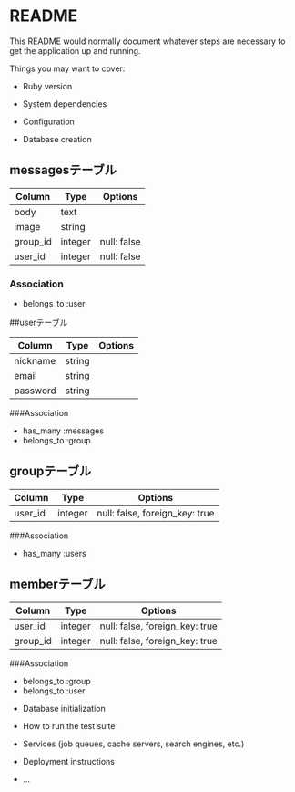 # README

This README would normally document whatever steps are necessary to get the
application up and running.

Things you may want to cover:

* Ruby version

* System dependencies

* Configuration

* Database creation

## messagesテーブル

|Column|Type|Options|
|------|----|-------|
|body|text|
|image|string|
|group_id|integer|null: false|
|user_id|integer|null: false|

### Association
- belongs_to :user


##userテーブル

|Column|Type|Options|
|------|----|-------|
|nickname|string|
|email|string|
|password|string|

###Association
- has_many :messages
- belongs_to :group


## groupテーブル

|Column|Type|Options|
|------|----|-------|
|user_id|integer|null: false, foreign_key: true|

###Association
- has_many :users


## memberテーブル

|Column|Type|Options|
|------|----|-------|
|user_id|integer|null: false, foreign_key: true|
|group_id|integer|null: false, foreign_key: true|

###Association
- belongs_to :group
- belongs_to :user

* Database initialization

* How to run the test suite

* Services (job queues, cache servers, search engines, etc.)

* Deployment instructions

* ...
